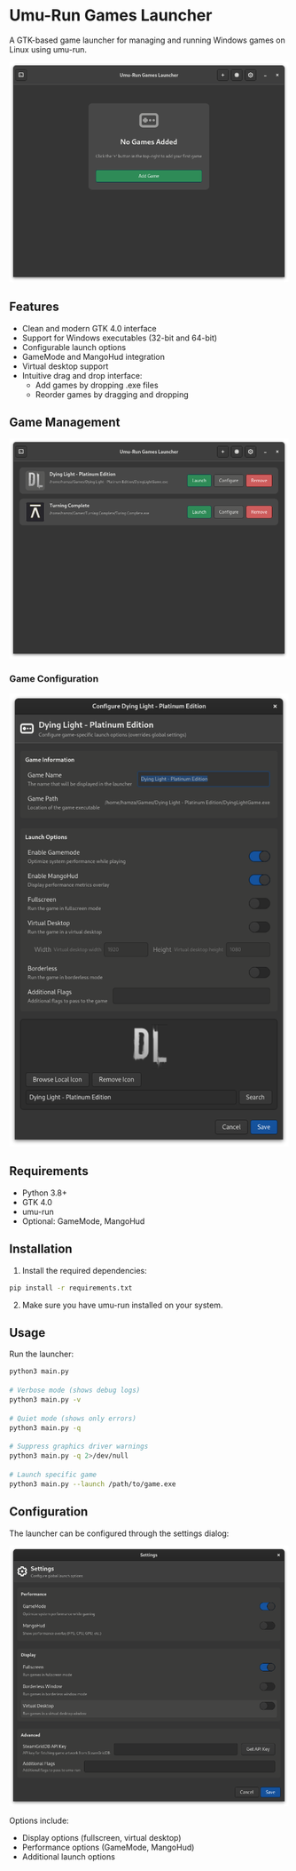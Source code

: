 # Umu-Run Games Launcher

A GTK-based game launcher for managing and running Windows games on Linux using umu-run.

![Main Window](docs/images/main-window.png)

## Features

- Clean and modern GTK 4.0 interface
- Support for Windows executables (32-bit and 64-bit)
- Configurable launch options
- GameMode and MangoHud integration
- Virtual desktop support
- Intuitive drag and drop interface:
  - Add games by dropping .exe files
  - Reorder games by dragging and dropping

## Game Management

![Game List](docs/images/game-list.png)

### Game Configuration

![Game Configuration](docs/images/game-config.png)

## Requirements

- Python 3.8+
- GTK 4.0
- umu-run
- Optional: GameMode, MangoHud

## Installation

1. Install the required dependencies:
```bash
pip install -r requirements.txt
```

2. Make sure you have umu-run installed on your system.

## Usage

Run the launcher:
```bash
python3 main.py

# Verbose mode (shows debug logs)
python3 main.py -v

# Quiet mode (shows only errors)
python3 main.py -q

# Suppress graphics driver warnings
python3 main.py -q 2>/dev/null

# Launch specific game
python3 main.py --launch /path/to/game.exe
```

## Configuration

The launcher can be configured through the settings dialog:

![Settings](docs/images/settings.png)

Options include:
- Display options (fullscreen, virtual desktop)
- Performance options (GameMode, MangoHud)
- Additional launch options
